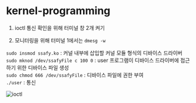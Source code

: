 # kernel-programming

1. ioctl 통신 확인을 위해 터미널 창 2개 켜기

2. 모니터링을 위해 터미널 1에서는 ```dmesg -w```

```sudo insmod ssafy.ko``` : 커널 내부에 삽입할 커널 모듈 형식의 디바이스 드라이버
<br>
```sudo mknod /dev/ssafyFile c 100 0``` : user 프로그램이 디바이스 드라이버에 접근하기 위한 디바이스 파일 생성
<br>
```sudo chmod 666 /dev/ssafyFile``` : 디바이스 파일에 권한 부여
<br>
```./user``` : 통신

![ioctl](https://github.com/BaeYunjae/kernel-ioctl/assets/88019800/4afe6d5e-3662-4f4b-af7c-533a3064e1c8)
